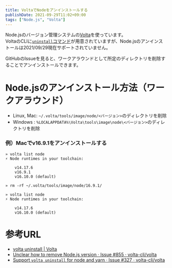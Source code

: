 ```yaml
---
title: VoltaでNodeをアンインストールする
publishDate: 2021-09-29T11:02+09:00
tags: ["Node.js", "Volta"]
---
```


Node.jsのバージョン管理システムの[Volta](https://volta.sh)を使っています。  
VoltaのCLIに[`uninstall`コマンド](https://docs.volta.sh/reference/uninstall)が用意されていますが、Node.jsのアンインストールは2021/09/29現在サポートされていません。

GitHubのIssueを見ると、ワークアラウンドとして所定のディレクトリを削除することでアンインストールできます。

# Node.jsのアンインストール方法（ワークアラウンド）

- Linux, Mac: `~/.volta/tools/image/node/<バージョン>`のディレクトリを削除
- Windows   :  `%LOCALAPPDATA%\Volta\tools\image\node\<バージョン>`のディレクトリを削除

### 例）Macでv16.9.1をアンインストールする

```
» volta list node
⚡️ Node runtimes in your toolchain:

    v14.17.6
    v16.9.1
    v16.10.0 (default)

» rm -rf ~/.volta/tools/image/node/16.9.1/

» volta list node
⚡️ Node runtimes in your toolchain:

    v14.17.6
    v16.10.0 (default)
```

# 参考URL

- [volta uninstall | Volta](https://docs.volta.sh/reference/uninstall)
- [Unclear how to remove Node.js version · Issue #855 · volta-cli/volta](https://github.com/volta-cli/volta/issues/855)
- [Support `volta uninstall` for node and yarn · Issue #327 · volta-cli/volta](https://github.com/volta-cli/volta/issues/327)
